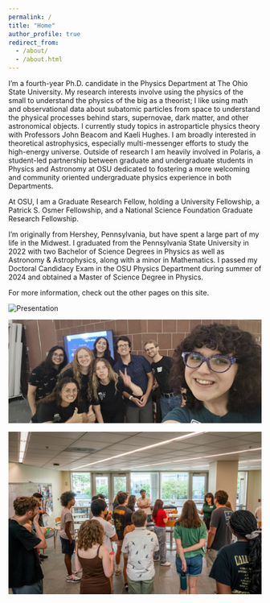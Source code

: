 ```yaml
---
permalink: /
title: "Home"
author_profile: true
redirect_from: 
  - /about/
  - /about.html
---
```


I’m a fourth-year Ph.D. candidate in the Physics Department at The Ohio State University. My research interests involve using the physics of the small to understand the physics of the big as a theorist; I like using math and observational data about subatomic particles from space to understand the physical processes behind stars, supernovae, dark matter, and other astronomical objects. I currently study topics in astroparticle physics theory with Professors John Beacom and Kaeli Hughes. I am broadly interested in theoretical astrophysics, especially multi-messenger efforts to study the high-energy universe.  Outside of research I am heavily involved in Polaris, a student-led partnership between graduate and undergraduate students in Physics and Astronomy at OSU dedicated to fostering a more welcoming and community oriented undergraduate physics experience in both Departments.

At OSU, I am a Graduate Research Fellow, holding a University Fellowship, a Patrick S. Osmer Fellowship, and a National Science Foundation Graduate Research Fellowship.

I’m originally from Hershey, Pennsylvania, but have spent a large part of my life in the Midwest. I graduated from the Pennsylvania State University in 2022 with two Bachelor of Science Degrees in Physics as well as Astronomy & Astrophysics, along with a minor in Mathematics. I passed my Doctoral Candidacy Exam in the OSU Physics Department during summer of 2024 and obtained a Master of Science Degree in Physics.

For more information, check out the other pages on this site.

![Presentation](images/presentation1.png "CCAPP Symposium Presentation")

![URSA](images/ursa2024facilitators.jpg "URSA 2024 Facilitator Team")

![Polaris1](images/Polaris1.jpg "Polaris Mentorship Course")
